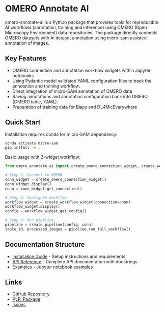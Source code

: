 # OMERO Annotate AI

omero-annotate-ai is a Python package that provides tools for reproducible AI
workflows (annotation, training and inference) using OMERO (Open Microscopy Environment) data repositories. The package directly connects OMERO datasets with AI dataset annotation using micro-sam assisted annotation of images.

## Key Features

* OMERO connection and annotation workflow widgets within Jupyter notebooks
* Using Pydantic model validated YAML configuration files to track the annotation and training workflow.
* Direct integration of micro-SAM annotation of OMERO data
* Saving annotations and annotation configuration back into OMERO (OMERO.table, YAML).
* Preparation of training data for Biapy and DL4MicEverywhere

## Quick Start

Installation requires conda for micro-SAM dependency:

```bash
conda activate micro-sam
pip install -e .
```

Basic usage with 2-widget workflow:

```python
from omero_annotate_ai import create_omero_connection_widget, create_workflow_widget, create_pipeline

# Step 1: Connect to OMERO
conn_widget = create_omero_connection_widget()
conn_widget.display()
conn = conn_widget.get_connection()

# Step 2: Configure workflow
workflow_widget = create_workflow_widget(connection=conn)
workflow_widget.display()
config = workflow_widget.get_config()

# Step 3: Run pipeline
pipeline = create_pipeline(config, conn)
table_id, processed_images = pipeline.run_full_workflow()
```

## Documentation Structure

- [Installation Guide](installation.md) - Setup instructions and requirements
- [API Reference](api/index.md) - Complete API documentation with docstrings
- [Examples](https://github.com/Leiden-Cell-Observatory/omero_annotate_ai/tree/main/examples) - Jupyter notebook examples

## Links

- [GitHub Repository](https://github.com/Leiden-Cell-Observatory/omero_annotate_ai)
- [PyPI Package](https://pypi.org/project/omero-annotate-ai/)
- [Issues](https://github.com/Leiden-Cell-Observatory/omero_annotate_ai/issues)
